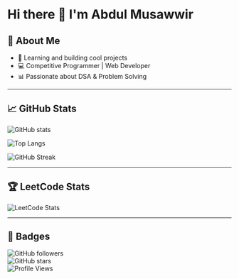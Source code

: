 # Hi there 👋 I'm Abdul Musawwir  

## 🚀 About Me  
- 🌱 Learning and building cool projects  
- 💻 Competitive Programmer | Web Developer  
- 📊 Passionate about DSA & Problem Solving  

---

## 📈 GitHub Stats  

![GitHub stats](https://github-readme-stats.vercel.app/api?username=abdulmusawwir2&show_icons=true&theme=radical)  

![Top Langs](https://github-readme-stats.vercel.app/api/top-langs/?username=abdulmusawwir2&layout=compact&theme=radical)  

![GitHub Streak](https://github-readme-streak-stats.herokuapp.com/?user=abdulmusawwir2&theme=radical)  

---

## 🏆 LeetCode Stats  

![LeetCode Stats](https://leetcard.jacoblin.cool/abdul_musawwir?theme=dark&font=Karma&ext=contest)  

---

## 🔗 Badges  

![GitHub followers](https://img.shields.io/github/followers/abdulmusawwir2?style=social)  
![GitHub stars](https://img.shields.io/github/stars/abdulmusawwir2?style=social)  
![Profile Views](https://komarev.com/ghpvc/?username=abdulmusawwir2&color=blue)  



